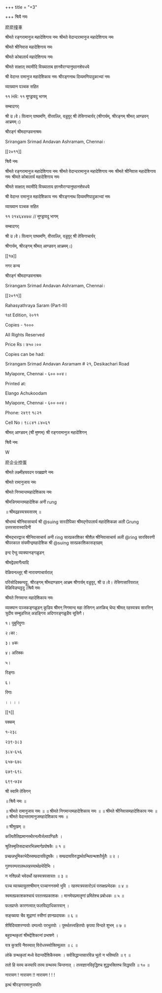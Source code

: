 +++
title = "+3"

+++
श्रियै नमः 


麽麽撞車 


श्रीमते रङ्गरामानुज महादेशिगाय नमः श्रीमते वेदान्दरामानुज महादेशिगाय नमः 


श्रीमते श्रीनिवास महादेशिगाय नमः 


श्रीमते कोबालार्य महादेशिगाय नमः 


श्रीमते साक्षात् स्वामीदि विख्याताब ज्ञानवैराग्यानुष्ठानशेवधये 


श्री वेदान्त रामानुज महादेशिकाव नमः श्रीरङ्गनाथ दिव्यमणिपादुकाभ्यां नमः 


व्याख्यान पञ्चक सहित 


११ HR: ११ मूण्ड्रावदु भागम् 


सम्बादगर्ः 


श्री उ।वे। वित्वान् पाष्यमणि, वीरवल्लि, वडुवूर् श्री तेसिगाचार्यर् (श्रीगार्यम्, श्रीरङ्गम् श्रीमत् आण्डवन् आच्रमम्।) 


श्रीरङ्गं श्रीमदाण्डवनाश्रमः 


Srirangam Srimad Andavan Ashramam, Chennai। 


[[२०११]]


श्रियै नमः 


श्रीमते रङ्गरामानुज महादेशिगाय नमः श्रीमते वेदान्दरामानुज महादेशिगाय नमः श्रीमते श्रीनिवास महादेशिगाय नमः श्रीमते कोबालार्य महादेशिगाय नमः 


श्रीमते साक्षात् स्वामीदि विख्याताय ज्ञानवैराग्यानुष्ठानशेवधये 


श्री वेदान्त रामानुज महादेशिकाय नमः श्रीरङ्गनाथ दिव्यमणिपादुकाभ्यां नमः 


व्याख्यान पञ्चक सहित 


११ २१४६४४७४ः // मूण्ड्रावदु भागम् 


सम्बादगर्ः 


श्री उ।वे। वित्वान् पाष्यमणि, वीरवल्लि, वडुवूर् श्री तेसिगाचार्यर् 


श्रीगार्यम्, श्रीरङ्गम् श्रीमत् आण्डवन् आच्रमम्।) 


[[१७]]


नगर कन्य 


श्रीरङ्गं श्रीमदाण्डवनाश्रमः 


Srirangam Srimad Andavan Ashramam, Chennai। 


[[२०११]]


Rahasyathraya Saram (Part-III) 


१st Edition, २०११ 


Copies - १००० 


All Rights Reserved 


Price Rs। ७५०।०० 


Copies can be had: 


Srirangam Srimad Andavan Asramam # २१, Desikachari Road 


Mylapore, Chennai - ६०० ००४। 


Printed at: 


Elango Achukoodam 


Mylapore, Chennai - ६०० ००४। 


Phone: २४९९ १८२१ 


Cell No। ९८८४१ ८४०६१ 


श्रीमत् आण्डवन् (श्री मुष्णम्) श्री रङ्गरामानुज महादेशिगन् 


श्रियै नमः 


W 


麽企业控蛋 


श्रीमते लक्ष्मीहयवदन परब्रह्मणे नमः 


श्रीमते रामानुजाय नमः 


श्रीमते निगमान्तमहादेशिकाय नमः 


श्रीमन्निगमान्तमहादेशिक अनी rung 


॥ श्रीमद्रहस्यत्रयसारम् ॥ 


श्रीभाष्यं श्रीनिवासाचार्य श्री @suing सारदीपिका श्रीमद्गोपालार्य महादेशिकळा अली Grung उत्तरसारास्वादिनी 


श्रीमद्भारद्वाज श्रीनिवासाचार्य अनी ring सारप्रकाशिका श्रीशैल श्रीनिवासाचार्य अली @ring सारविवरणी श्रीपरकाल संयमीन्द्रमहादेशिक श्री @suing सारप्रकाशिकासङ्ग्रहम् 


इन्द ऐन्दु व्याक्यानङ्गळुडन् 


श्रीमद्वेदमार्गेत्यादि 


वेळियनल्लूर् श्री नारायणाचार्यराल् 


परिसोदिक्कप्पट्टु, श्रीरङ्गम् श्रीमदाण्डवन् आच्रम श्रीगार्यम् वडुवूर्, श्री उ।वे। तेसिगासारियराल् वॆळियिडप्पट्टदु।श्रियै नमः 


श्रीमते निगमान्त महादेशिकाय नमः 


व्याक्यान पञ्जकङ्गळुडन् कूडिय श्रीमन् निगमान्द महा तेसिगन् अरुळिच् चॆय्द श्रीमत् रहस्यत्रय सारत्तिन् त्रुदीय सम्बुडत्तिल् अडङ्गिय अदिगारङ्गळुडैय सूसिगै। 


१। पुबुरिवुगाः 


२।का : 


३। ४कः 


४। अरिक्कः 


५। 


रिङ्गाः 


६। 


रिगाः 


। । । । 


[[१]]


पक्कम् 


१-२३८ 


२३९-३८३ 


३८४-६५६ 


६५७-६७८ 


६७९-६९८ 


६९९-७३४ 


श्री स्वामि तेसिगन् 


॥ श्रियै नमः ॥ 


॥ श्रीमते रामानुजाय नमः ॥ ॥ श्रीमते निगमान्तमहादेशिकाय नमः ॥ ॥ श्रीमते श्रीनिवासमहादेशिकाय नमः ॥ ॥ श्रीमते वेदान्तरामानुजमहादेशिकाय नमः ॥ 


॥ श्रीमुखम् ॥ 


कल्पितैतिह्यमानस्थैरनल्पैर्जल्पपण्डितैः । 


श्रुतिस्मृतिसदाचारभिन्नमार्गप्रपोषकैः ॥ १ ॥ 


प्रच्छन्नभूमिकाभेदैस्सम्प्रदायविदूषकैः । सम्प्रदायविरुद्धार्थग्रन्थिग्रन्थशतैर्युतैः ॥ २ । 


गुरुपरम्परालब्धरहस्यार्थप्रभेदिभिः । 


न नश्छिन्नो भवेदर्थो रहस्यत्रयसारतः ॥ ३ ॥ 


पञ्च व्याख्यायुतश्श्रीमान् पञ्चाननसमो भुवि । रहस्यत्रयसारोऽयं परपक्षप्रभेदकः ॥ ४ ॥ 


स्वमतप्रकाशकश्चायं परतत्त्वप्रकाशकः । मानमेयप्रमातॄणां प्रमितेश्च प्रबोधकः ॥ ५ ॥ 


फलप्राप्तेः कारणत्वात् फलविद्याधिकारवान् । 


सङ्ख्यया चैव शूद्राणां स्त्रीणां ज्ञानप्रदायकः ॥ ६ ॥ 


शेषिदिव्यशरण्ययोः दम्पत्योः परभूतयोः । पुमर्थतत्त्वहितयोः कृपया विन्दते शुभम् ॥ ७ ॥ 


बहुग्रन्थकृतां श्रीमद्देशिकानां प्रभाषणे । 


यत्र कुत्रापि नैवस्यात् विरोधस्स्वोक्तिमूलतः ॥ ८ ॥ 


लोके ग्रन्थकृतां मध्ये वेदान्तदैशिकैस्समः । सर्वसिद्धान्तसारविन्न भूतो न भविष्यति ॥ ९ ॥ 


ततो हि यस्य कस्यापि तस्य ग्रन्थस्य चिन्तनात् । तत्त्वज्ञानविवृद्धिश्च शुद्धभक्तिश्च सिद्ध्यति ॥ १० ॥ 


नारायण ! नारायण !! नारायण ! ! ! 


इत्थं श्रीरङ्गरामानुजयतिः 


